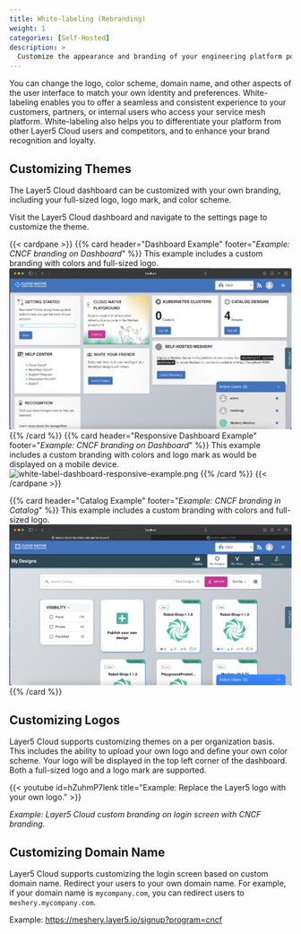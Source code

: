 ```yaml
---
title: White-labeling (Rebranding)
weight: 1
categories: [Self-Hosted]
description: >
  Customize the appearance and branding of your engineering platform powered by Layer5 Cloud. 
---
```


You can change the logo, color scheme, domain name, and other aspects of the user interface to match your own identity and preferences. White-labeling enables you to offer a seamless and consistent experience to your customers, partners, or internal users who access your service mesh platform. White-labeling also helps you to differentiate your platform from other Layer5 Cloud users and competitors, and to enhance your brand recognition and loyalty.

## Customizing Themes

The Layer5 Cloud dashboard can be customized with your own branding, including your full-sized logo, logo mark, and color scheme.

Visit the Layer5 Cloud dashboard and navigate to the settings page to customize the theme.

{{< cardpane >}}
{{% card header="Dashboard Example" footer="<i>Example: CNCF branding on Dashboard</i>" %}}
This example includes a custom branding with colors and full-sized logo.
![white-label-dashboard-example.png](./images/white-label-dashboard-example.png)
{{% /card %}}
{{% card header="Responsive Dashboard Example" footer="<i>Example: CNCF branding on Dashboard</i>" %}}
This example includes a custom branding with colors and  logo mark as would be displayed on a mobile device.
![white-label-dashboard-responsive-example.png
](./images/white-label-dashboard-responsive-example.png
)
{{% /card %}}
{{< /cardpane >}}

{{% card header="Catalog Example" footer="<i>Example: CNCF branding in Catalog</i>" %}}
This example includes a custom branding with colors and full-sized logo.
![white-label-catalog-example.png](./images/white-label-catalog-example.png)
{{% /card %}}

## Customizing Logos

Layer5 Cloud supports customizing themes on a per organization basis. This includes the ability to upload your own logo and define your own color scheme. Your logo will be displayed in the top left corner of the dashboard. Both a full-sized logo and a logo mark are supported.

{{< youtube id=hZuhmP7lenk title="Example: Replace the Layer5 logo with your own logo." >}}

_Example: Layer5 Cloud custom branding on login screen with CNCF branding._

## Customizing Domain Name

Layer5 Cloud supports customizing the login screen based on custom domain name. Redirect your users to your own domain name. For example, if your domain name is `mycompany.com`, you can redirect users to `meshery.mycompany.com`.

Example: https://meshery.layer5.io/signup?program=cncf